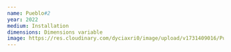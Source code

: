```yaml
---
name: Pueblo#2
year: 2022
medium: Installation
dimensions: Dimensions variable
image: https://res.cloudinary.com/dyciaxri0/image/upload/v1731409016/Pueblo%20Potemkin/pueblo2_pfgdcs.jpg
---
```

